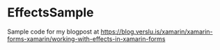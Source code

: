 # EffectsSample
Sample code for my blogpost at https://blog.verslu.is/xamarin/xamarin-forms-xamarin/working-with-effects-in-xamarin-forms
